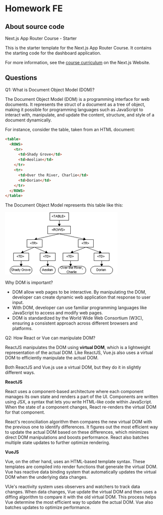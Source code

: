 # Homework FE

## About source code

Next.js App Router Course - Starter

This is the starter template for the Next.js App Router Course. It contains the starting code for the dashboard application.

For more information, see the [course curriculum](https://nextjs.org/learn) on the Next.js Website.

## Questions

Q1: What is Document Object Model (DOM)?

The Document Object Model (DOM) is a programming interface for web documents. It represents the struct of a document as a tree of object, making it possible for programming languages such as JavaScript to interact with, manipulate, and update the content, structure, and style of a document dynamically.

For instance, consider the table, taken from an HTML document:

```html
<table>
  <ROWS>
    <tr>
      <td>Shady Grove</td>
      <td>Aeolian</td>
    </tr>
    <tr>
      <td>Over the River, Charlie</td>
      <td>Dorian</td>
    </tr>
  </ROWS>
</table>
```

The Document Object Model represents this table like this:

![table](./public/dom-represent.gif)

Why DOM is important?

- DOM allow web pages to be interactive. By manipulating the DOM, developer can create dynamic web application that response to user input.
- With DOM, developer can use familiar programming languages like JavaScript to access and modify web pages.
- DOM is standardized by the World Wide Web Consortium (W3C), ensuring a consistent approach across different browsers and platforms.

Q2: How React or Vue can manipulate DOM?

ReactJS manipulates the DOM using **virtual DOM**, which is a lightweight representation of the actual DOM. Like ReactJS, Vue.js also uses a virtual DOM to efficiently manipulate the actual DOM.

Both ReactJS and Vue.js use a virtual DOM, but they do it in slightly different ways.

**ReactJS**

React uses a component-based architecture where each component manages its own state and renders a part of the UI.
Components are written using JSX, a syntax that lets you write HTML-like code within JavaScript.
When the state of a component changes, React re-renders the virtual DOM for that component.

React's reconciliation algorithm then compares the new virtual DOM with the previous one to identify differences.
It figures out the most efficient way to update the actual DOM based on these differences, which minimizes direct DOM manipulations and boosts performance. React also batches multiple state updates to further optimize rendering.

**VueJS**

Vue, on the other hand, uses an HTML-based template syntax. These templates are compiled into render functions that generate the virtual DOM.
Vue has reactive data binding system that automatically updates the virtual DOM when the underlying data changes.

VUe's reactivity system uses observers and watchers to track data changes. When data changes, Vue update the virtual DOM and then uses a diffing algorithm to compare it with the old virtual DOM.
This process helps Vue determine the most efficient way to update the actual DOM. Vue also batches updates to optimize performance.
